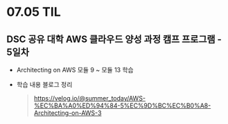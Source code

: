 <h1> 07.05 TIL </h1>

## DSC 공유 대학 AWS 클라우드 양성 과정 캠프 프로그램 - 5일차

- Architecting on AWS 모듈 9 ~ 모듈 13 학습

- 학습 내용 블로그 정리
  > https://velog.io/@summer_today/AWS-%EC%BA%A0%ED%94%84-5%EC%9D%BC%EC%B0%A8-Architecting-on-AWS-3
